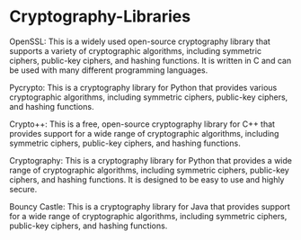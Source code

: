 # Cryptography-Libraries

OpenSSL: This is a widely used open-source cryptography library that supports a variety of cryptographic algorithms, including symmetric ciphers, public-key ciphers, and hashing functions. It is written in C and can be used with many different programming languages.

Pycrypto: This is a cryptography library for Python that provides various cryptographic algorithms, including symmetric ciphers, public-key ciphers, and hashing functions.

Crypto++: This is a free, open-source cryptography library for C++ that provides support for a wide range of cryptographic algorithms, including symmetric ciphers, public-key ciphers, and hashing functions.

Cryptography: This is a cryptography library for Python that provides a wide range of cryptographic algorithms, including symmetric ciphers, public-key ciphers, and hashing functions. It is designed to be easy to use and highly secure.

Bouncy Castle: This is a cryptography library for Java that provides support for a wide range of cryptographic algorithms, including symmetric ciphers, public-key ciphers, and hashing functions.
